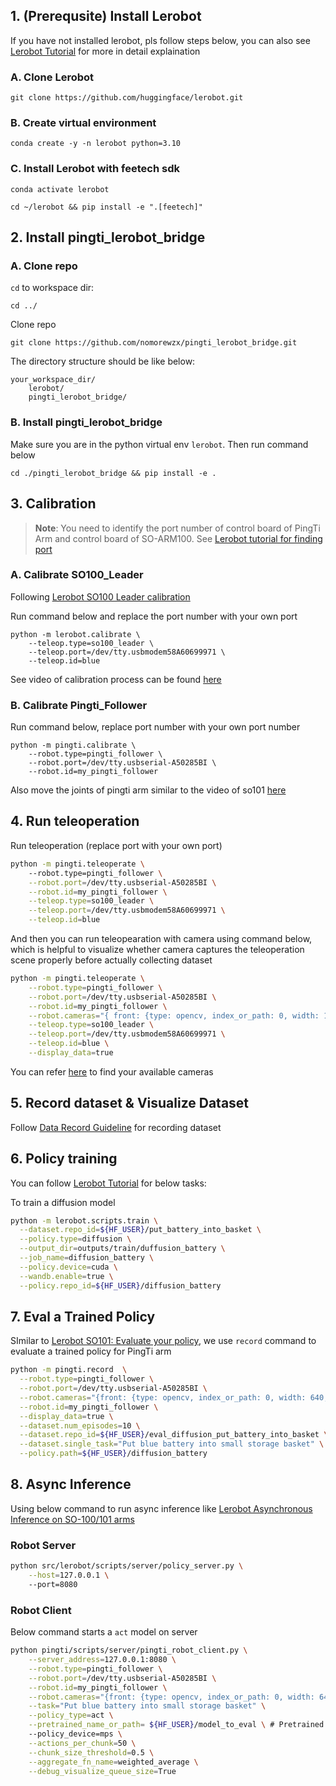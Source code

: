 ## 1. (Prerequsite) Install Lerobot
If you have not installed lerobot, pls follow steps below, you can also see [Lerobot Tutorial](pingti/scripts/control_pingti_robot.py) for more in detail explaination
### A. Clone Lerobot
```
git clone https://github.com/huggingface/lerobot.git
```
### B. Create virtual environment
```
conda create -y -n lerobot python=3.10
```
### C. Install Lerobot with feetech sdk
`conda activate lerobot`

`cd ~/lerobot && pip install -e ".[feetech]"`

## 2. Install pingti_lerobot_bridge

### A. Clone repo

`cd` to workspace dir:

```
cd ../
```

Clone repo

```
git clone https://github.com/nomorewzx/pingti_lerobot_bridge.git
```

The directory structure should be like below:

```
your_workspace_dir/
    lerobot/
    pingti_lerobot_bridge/
```

### B. Install pingti_lerobot_bridge

Make sure you are in the python virtual env `lerobot`. Then run command below

```
cd ./pingti_lerobot_bridge && pip install -e .
```

## 3. Calibration

>**Note**: You need to identify the port number of control board of PingTi Arm and control board of SO-ARM100. See [Lerobot tutorial for finding port](https://github.com/huggingface/lerobot/blob/main/examples/10_use_so100.md#c-configure-the-motors)

### A. Calibrate SO100_Leader

Following [Lerobot SO100 Leader calibration](https://huggingface.co/docs/lerobot/main/en/so100#leader)

Run command below and replace the port number with your own port

```
python -m lerobot.calibrate \
    --teleop.type=so100_leader \
    --teleop.port=/dev/tty.usbmodem58A60699971 \
    --teleop.id=blue
```

See video of calibration process can be found [here](https://huggingface.co/docs/lerobot/en/so101#calibration-video)

### B. Calibrate Pingti_Follower

Run command below, replace port number with your own port number

```
python -m pingti.calibrate \                                               
    --robot.type=pingti_follower \
    --robot.port=/dev/tty.usbserial-A50285BI \
    --robot.id=my_pingti_follower  
```

Also move the joints of pingti arm similar to the video of so101 [here](https://huggingface.co/docs/lerobot/en/so101#calibration-video)


## 4. Run teleoperation

Run teleoperation (replace port with your own port)

```bash
python -m pingti.teleoperate \                                              
    --robot.type=pingti_follower \
    --robot.port=/dev/tty.usbserial-A50285BI \
    --robot.id=my_pingti_follower \
    --teleop.type=so100_leader \
    --teleop.port=/dev/tty.usbmodem58A60699971 \
    --teleop.id=blue
```

And then you can run teleopearation with camera using command below, which is helpful to visualize whether camera captures the teleoperation scene properly before actually collecting dataset

```bash
python -m pingti.teleoperate \
    --robot.type=pingti_follower \
    --robot.port=/dev/tty.usbserial-A50285BI \
    --robot.id=my_pingti_follower \
    --robot.cameras="{ front: {type: opencv, index_or_path: 0, width: 1920, height: 1080, fps: 30}}" \
    --teleop.type=so100_leader \
    --teleop.port=/dev/tty.usbmodem58A60699971 \
    --teleop.id=blue \
    --display_data=true
```

You can refer [here](https://huggingface.co/docs/lerobot/main/en/cameras#finding-your-camera) to find your available cameras

## 5. Record dataset & Visualize Dataset

Follow [Data Record Guideline](./data_record_guide.md) for recording dataset

## 6. Policy training

You can follow [Lerobot Tutorial](https://huggingface.co/docs/lerobot/getting_started_real_world_robot#train-a-policy) for below tasks:

To train a diffusion model 

```bash
python -m lerobot.scripts.train \
  --dataset.repo_id=${HF_USER}/put_battery_into_basket \
  --policy.type=diffusion \
  --output_dir=outputs/train/duffusion_battery \
  --job_name=diffusion_battery \
  --policy.device=cuda \
  --wandb.enable=true \
  --policy.repo_id=${HF_USER}/diffusion_battery
```

## 7. Eval a Trained Policy

SImilar to [Lerobot SO101: Evaluate your policy](https://huggingface.co/docs/lerobot/getting_started_real_world_robot#evaluate-your-policy), we use `record` command to evaluate a trained policy for PingTi arm

```bash
python -m pingti.record  \
  --robot.type=pingti_follower \
  --robot.port=/dev/tty.usbserial-A50285BI \
  --robot.cameras="{front: {type: opencv, index_or_path: 0, width: 640, height: 480, fps: 30}, overhead: {type: opencv, index_or_path: 1, width: 640, height: 480, fps: 30}}" \
  --robot.id=my_pingti_follower \
  --display_data=true \
  --dataset.num_episodes=10 \
  --dataset.repo_id=${HF_USER}/eval_diffusion_put_battery_into_basket \
  --dataset.single_task="Put blue battery into small storage basket" \
  --policy.path=${HF_USER}/diffusion_battery
```
## 8. Async Inference

Using below command to run async inference like [Lerobot Asynchronous Inference on SO-100/101 arms](https://huggingface.co/docs/lerobot/en/async)

### Robot Server
```bash
python src/lerobot/scripts/server/policy_server.py \
    --host=127.0.0.1 \          
    --port=8080
```

### Robot Client

Below command starts a `act` model on server

```bash
python pingti/scripts/server/pingti_robot_client.py \
    --server_address=127.0.0.1:8080 \
    --robot.type=pingti_follower \
    --robot.port=/dev/tty.usbserial-A50285BI \
    --robot.id=my_pingti_follower \
    --robot.cameras="{front: {type: opencv, index_or_path: 0, width: 640, height: 480, fps: 30}, overhead: {type: opencv, index_or_path: 1, width: 640, height: 480, fps: 30}}" \
    --task="Put blue battery into small storage basket" \
    --policy_type=act \
    --pretrained_name_or_path= ${HF_USER}/model_to_eval \ # Pretrained model name or path
    --policy_device=mps \
    --actions_per_chunk=50 \
    --chunk_size_threshold=0.5 \
    --aggregate_fn_name=weighted_average \
    --debug_visualize_queue_size=True
```